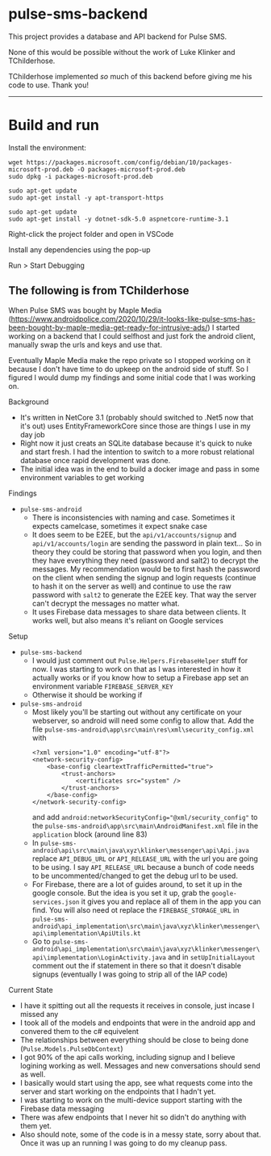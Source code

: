 # pulse-sms-backend

This project provides a database and API backend for Pulse SMS.

None of this would be possible without the work of Luke Klinker and TChilderhose.

TChilderhose implemented *so* much of this backend before giving me his code to use. Thank you!

---

# Build and run

Install the environment:
```
wget https://packages.microsoft.com/config/debian/10/packages-microsoft-prod.deb -O packages-microsoft-prod.deb
sudo dpkg -i packages-microsoft-prod.deb

sudo apt-get update
sudo apt-get install -y apt-transport-https

sudo apt-get update
sudo apt-get install -y dotnet-sdk-5.0 aspnetcore-runtime-3.1
```

Right-click the project folder and open in VSCode

Install any dependencies using the pop-up

Run > Start Debugging


## The following is from TChilderhose

When Pulse SMS was bought by Maple Media (https://www.androidpolice.com/2020/10/29/it-looks-like-pulse-sms-has-been-bought-by-maple-media-get-ready-for-intrusive-ads/) I started working on a backend that I could selfhost and just fork the android client, manually swap the urls and keys and use that.

Eventually Maple Media make the repo private so I stopped working on it because I don't have time to do upkeep on the android side of stuff. So I figured I would dump my findings and some initial code that I was working on.


Background
- It's written in NetCore 3.1 (probably should switched to .Net5 now that it's out) uses EntityFrameworkCore since those are things I use in my day job
- Right now it just creats an SQLite database because it's quick to nuke and start fresh. I had the intention to switch to a more robust relational database once rapid development was done.
- The initial idea was in the end to build a docker image and pass in some environment variables to get working

Findings
- `pulse-sms-android`
  - There is inconsistencies with naming and case. Sometimes it expects camelcase, sometimes it expect snake case
  - It does seem to be E2EE, but the `api/v1/accounts/signup` and `api/v1/accounts/login` are sending the password in plain text... So in theory they could be storing that password when you login, and then they have everything they need (password and salt2) to decrypt the messages. My recommendation would be to first hash the password on the client when sending the signup and login requests (continue to hash it on the server as well) and continue to use the raw password with `salt2` to generate the E2EE key. That way the server can't decrypt the messages no matter what.
  - It uses Firebase data messages to share data between clients. It works well, but also means it's reliant on Google services
  
Setup
- `pulse-sms-backend`
  - I would just comment out `Pulse.Helpers.FirebaseHelper` stuff for now. I was starting to work on that as I was interested in how it actually works or if you know how to setup a Firebase app set an environment variable `FIREBASE_SERVER_KEY`
  - Otherwise it should be working if 
- `pulse-sms-android`
  - Most likely you'll be starting out without any certificate on your webserver, so android will need some config to allow that.
    Add the file `pulse-sms-android\app\src\main\res\xml\security_config.xml` with
    ```
    <?xml version="1.0" encoding="utf-8"?>
    <network-security-config>
        <base-config cleartextTrafficPermitted="true">
            <trust-anchors>
                <certificates src="system" />
            </trust-anchors>
        </base-config>
    </network-security-config>
    ```
    and add `android:networkSecurityConfig="@xml/security_config"` to the `pulse-sms-android\app\src\main\AndroidManifest.xml` file in the `application` block (around line 83)
  - In `pulse-sms-android\api\src\main\java\xyz\klinker\messenger\api\Api.java` replace `API_DEBUG_URL` or `API_RELEASE_URL` with the url you are going to be using. I say `API_RELEASE_URL` because a bunch of code needs to be uncommented/changed to get the debug url to be used.
  - For Firebase, there are a lot of guides around, to set it up in the google console. But the idea is you set it up, grab the `google-services.json` it gives you and replace all of them in the app you can find. You will also need ot replace the `FIREBASE_STORAGE_URL` in `pulse-sms-android\api_implementation\src\main\java\xyz\klinker\messenger\api\implementation\ApiUtils.kt`
  - Go to `pulse-sms-android\api_implementation\src\main\java\xyz\klinker\messenger\api\implementation\LoginActivity.java` and in `setUpInitialLayout` comment out the if statement in there so that it doesn't disable signups (eventually I was going to strip all of the IAP code)

Current State
- I have it spitting out all the requests it receives in console, just incase I missed any
- I took all of the models and endpoints that were in the android app and convered them to the c# equivelent
- The relationships between everything should be close to being done (`Pulse.Models.PulseDbContext`)
- I got 90% of the api calls working, including signup and I believe logining working as well. Messages and new conversations should send as well.
- I basically would start using the app, see what requests come into the server and start working on the endpoints that I hadn't yet.
- I was starting to work on the multi-device support starting with the Firebase data messaging
- There was afew endpoints that I never hit so didn't do anything with them yet.
- Also should note, some of the code is in a messy state, sorry about that. Once it was up an running I was going to do my cleanup pass.
